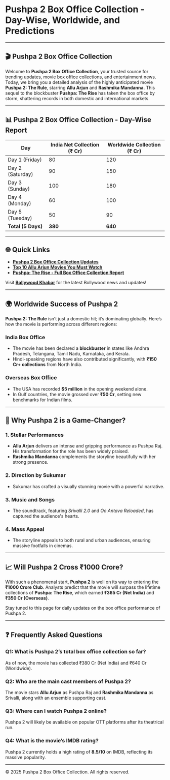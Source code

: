 # Pushpa 2 Box Office Collection - Day-Wise, Worldwide, and Predictions  

---

## 🎬 Pushpa 2 Box Office Collection  

Welcome to **Pushpa 2 Box Office Collection**, your trusted source for trending updates, movie box office collections, and entertainment news. Today, we bring you a detailed analysis of the highly anticipated movie **Pushpa 2: The Rule**, starring **Allu Arjun** and **Rashmika Mandanna**. This sequel to the blockbuster **Pushpa: The Rise** has taken the box office by storm, shattering records in both domestic and international markets.  

---

## 📊 Pushpa 2 Box Office Collection - Day-Wise Report  

| **Day**         | **India Net Collection (₹ Cr)** | **Worldwide Collection (₹ Cr)** |  
|------------------|---------------------------------|----------------------------------|  
| Day 1 (Friday)   | 80                              | 120                              |  
| Day 2 (Saturday) | 90                              | 150                              |  
| Day 3 (Sunday)   | 100                             | 180                              |  
| Day 4 (Monday)   | 60                              | 100                              |  
| Day 5 (Tuesday)  | 50                              | 90                               |  
| **Total (5 Days)** | **380**                        | **640**                          |  

---

## 🌐 Quick Links  

- **[Pushpa 2 Box Office Collection Updates](https://ignus.co.in)**  
- **[Top 10 Allu Arjun Movies You Must Watch](https://ignus.co.in)**  
- **[Pushpa: The Rise - Full Box Office Collection Report](https://ignus.co.in)**  

Visit **[Bollywood Khabar](https://ignus.co.in)** for the latest Bollywood news and updates!  

---

## 🌍 Worldwide Success of Pushpa 2  

**Pushpa 2: The Rule** isn’t just a domestic hit; it’s dominating globally. Here’s how the movie is performing across different regions:  

### **India Box Office**  
- The movie has been declared a **blockbuster** in states like Andhra Pradesh, Telangana, Tamil Nadu, Karnataka, and Kerala.  
- Hindi-speaking regions have also contributed significantly, with **₹150 Cr+ collections** from North India.  

### **Overseas Box Office**  
- The USA has recorded **$5 million** in the opening weekend alone.  
- In Gulf countries, the movie grossed over **₹50 Cr**, setting new benchmarks for Indian films.  

---

## 🎥 Why Pushpa 2 is a Game-Changer?  

### **1. Stellar Performances**  
- **Allu Arjun** delivers an intense and gripping performance as Pushpa Raj. His transformation for the role has been widely praised.  
- **Rashmika Mandanna** complements the storyline beautifully with her strong presence.  

### **2. Direction by Sukumar**  
- Sukumar has crafted a visually stunning movie with a powerful narrative.  

### **3. Music and Songs**  
- The soundtrack, featuring *Srivalli 2.0* and *Oo Antava Reloaded*, has captured the audience's hearts.  

### **4. Mass Appeal**  
- The storyline appeals to both rural and urban audiences, ensuring massive footfalls in cinemas.  

---

## 📈 Will Pushpa 2 Cross ₹1000 Crore?  

With such a phenomenal start, **Pushpa 2** is well on its way to entering the **₹1000 Crore Club**. Analysts predict that the movie will surpass the lifetime collections of **Pushpa: The Rise**, which earned **₹365 Cr (Net India)** and **₹350 Cr (Overseas)**.  

Stay tuned to this page for daily updates on the box office performance of Pushpa 2.  

---

## ❓ Frequently Asked Questions  

### **Q1: What is Pushpa 2’s total box office collection so far?**  
As of now, the movie has collected ₹380 Cr (Net India) and ₹640 Cr (Worldwide).  

### **Q2: Who are the main cast members of Pushpa 2?**  
The movie stars **Allu Arjun** as Pushpa Raj and **Rashmika Mandanna** as Srivalli, along with an ensemble supporting cast.  

### **Q3: Where can I watch Pushpa 2 online?**  
Pushpa 2 will likely be available on popular OTT platforms after its theatrical run.  

### **Q4: What is the movie’s IMDB rating?**  
Pushpa 2 currently holds a high rating of **8.5/10** on IMDB, reflecting its massive popularity.  

---

© 2025 Pushpa 2 Box Office Collection. All rights reserved.
